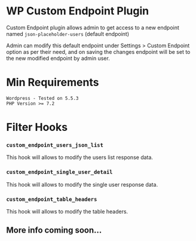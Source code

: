 # WP Custom Endpoint Plugin
Custom Endpoint plugin allows admin to get access to a new endpoint named `json-placeholder-users` (default endpoint)

Admin can modify this default endpoint under Settings > Custom Endpoint option as per their need, and on saving the changes endpoint will be set to the new modified endpoint by admin user.

# Min Requirements

    Wordpress - Tested on 5.5.3
    PHP Version >= 7.2

# Filter Hooks
   ### `custom_endpoint_users_json_list`
   This hook will allows to modify the users list response data.
   
   ### `custom_endpoint_single_user_detail`
   This hook will allows to modify the single user response data.
   
   ### `custom_endpoint_table_headers`
   This hook will allows to modify the table headers.

## More info coming soon...
